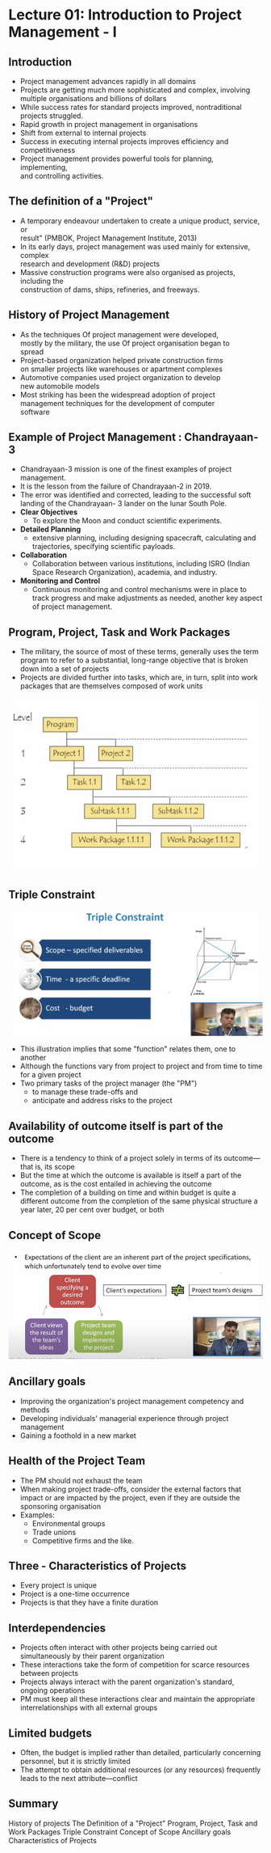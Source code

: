 # Lecture 01: Introduction to Project Management - I

## Introduction

* Project management advances rapidly in all domains
* Projects are getting much more sophisticated and complex, involving  
multiple organisations and billions of dollars
* While success rates for standard projects improved, nontraditional  
projects struggled.
* Rapid growth in project management in organisations
* Shift from external to internal projects
* Success in executing internal projects improves efficiency and  
competitiveness
* Project management provides powerful tools for planning, implementing,  
and controlling activities.

## The definition of a "Project"

* A temporary endeavour undertaken to create a unique product, service, or  
result" (PMBOK, Project Management Institute, 2013)
* In its early days, project management was used mainly for extensive, complex  
research and development (R&D) projects
* Massive construction programs were also organised as projects, including the  
construction of dams, ships, refineries, and freeways.

## History of Project Management

* As the techniques Of project management were developed,  
mostly by the military, the use Of project organisation began to  
spread
* Project-based organization helped private construction firms  
on smaller projects like warehouses or apartment complexes  
* Automotive companies used project organization to develop  
new automobile models
* Most striking has been the widespread adoption of project  
management techniques for the development of computer  
software

## Example of Project Management : Chandrayaan-3

* Chandrayaan-3 mission is one of the finest
examples of project management.
* It is the lesson from the failure of Chandrayaan-2
in 2019.
* The error was identified and corrected, leading to
the successful soft landing of the Chandrayaan-
3 lander on the lunar South Pole.
* **Clear Objectives**
    * To explore the Moon and conduct scientific
experiments.
* **Detailed Planning**
    * extensive planning, including designing spacecraft, calculating and trajectories,
specifying scientific payloads.
* **Collaboration**
    * Collaboration between various institutions,
including ISRO (Indian Space Research
Organization), academia, and industry.
* **Monitoring and Control**
    * Continuous monitoring and control mechanisms
were in place to track progress and make
adjustments as needed, another key aspect of
project management.

## Program, Project, Task and Work Packages

* The military, the source of most of these terms,
generally uses the term program to refer to a
substantial, long-range objective that is broken
down into a set of projects
* Projects are divided further into tasks, which are, in
turn, split into work packages that are themselves
composed of work units

![alt text](image.png)

## Triple Constraint

![alt text](image-1.png)

* This illustration implies that some "function" relates
them, one to another
* Although the functions vary from project to project
and from time to time for a given project
* Two primary tasks of the project manager (the
"PM")
    * to manage these trade-offs and
    * anticipate and address risks to the project


## Availability of outcome itself is part of the outcome

* There is a tendency to think of a project solely
in terms of its outcome—that is, its scope
* But the time at which the outcome is available
is itself a part of the outcome, as is the cost
entailed in achieving the outcome
* The completion of a building on time and
within budget is quite a different outcome from
the completion of the same physical structure a
year later, 20 per cent over budget, or both

## Concept of Scope

![alt text](image-2.png)

## Ancillary goals

* Improving the organization's project management competency and methods
* Developing individuals' managerial experience through project management
* Gaining a foothold in a new market

## Health of the Project Team

* The PM should not exhaust the team
* When making project trade-offs, consider the
external factors that impact or are impacted by the
project, even if they are outside the sponsoring
organisation
* Examples:
    * Environmental groups
    * Trade unions
    * Competitive firms and the like.

## Three - Characteristics of Projects

* Every project is unique
* Project is a one-time occurrence
* Projects is that they have a finite duration

## Interdependencies
* Projects often interact with other projects being carried out simultaneously by their parent organization
* These interactions take the form of competition for
scarce resources between projects
* Projects always interact with the parent organization's standard, ongoing operations
* PM must keep all these interactions clear and maintain the appropriate interrelationships with all external groups

## Limited budgets

* Often, the budget is implied rather than detailed,
particularly concerning personnel, but it is strictly limited
* The attempt to obtain additional resources (or any
resources) frequently leads to the next attribute—conflict

## Summary

History of projects
The Definition of a "Project"
Program, Project, Task and Work Packages
Triple Constraint
Concept of Scope
Ancillary goals
Characteristics of Projects
